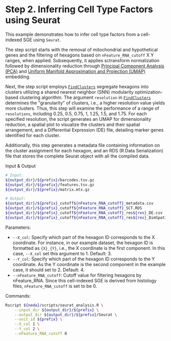 # Step 2. Inferring Cell Type Factors using Seurat

This example demonstrates how to infer cell type factors from a cell-indexed SGE using `Seurat`.

The step script starts with the removal of mitochondrial and hypothetical genes and the filtering of hexagons based on `nFeature_RNA_cutoff` X Y ranges, when applied. Subsequently, it applies sctransform normalization followed by dimensionality reduction through [Principal Component Analysis (PCA)](https://satijalab.org/seurat/reference/runpca) and [Uniform Manifold Approximation and Projection (UMAP)](https://satijalab.org/seurat/reference/runumap) embedding.

Next, the step script employs [`FindClusters`](https://satijalab.org/seurat/reference/findclusters) segregate hexagons into clusters utilizing a shared nearest neighbor (SNN) modularity optimization-based clustering algorithm. The argument `resolution` in [`FindClusters`](https://satijalab.org/seurat/reference/findclusters) determines the "granularity" of clusters, i.e., a higher resolution value yields more clusters. Thus, this step will examine the performance of a range of `resolutions`, including 0.25, 0.5, 0.75, 1, 1.25, 1.5, and 1.75. For each specified resolution, the script generates an UMAP for dimensionality reduction, a spatial plot to visualize the clusters and their spatial arrangement, and a Differential Expression (DE) file, detailing marker genes identified for each cluster.

Additionally, this step generates a metadata file containing information on the cluster assignment for each hexagon, and an RDS (R Data Serialization) file that stores the complete Seurat object with all the compiled data.

Input & Output
```bash
# Input: 
${output_dir}/${prefix}/barcodes.tsv.gz                                          # the cell-indexed SGE from step1
${output_dir}/${prefix}/features.tsv.gz 
${output_dir}/${prefix}/matrix.mtx.gz

# Output: 
${output_dir}/${prefix}_cutoff${nFeature_RNA_cutoff}_metadata.csv                # a metadata file
${output_dir}/${prefix}_cutoff${nFeature_RNA_cutoff}_SCT.RDS                     # an RDS file
${output_dir}/${prefix}_cutoff${nFeature_RNA_cutoff}_res${res}_DE.csv            # for each resolution (`$res`) including 0.25, 0.5, 0.75, 1, 1.25, 1.5, and 1.75
${output_dir}/${prefix}_cutoff${nFeature_RNA_cutoff}_res${res}_DimSpatial.png    # for each resolution (`$res`) including 0.25, 0.5, 0.75, 1, 1.25, 1.5, and 1.75
```

Parameters:

* `--X_col`: Specify which part of the hexagon ID corresponds to the X coordinate. For instance, in our example dataset, the hexagon ID is formatted as `{X}_{Y}`, i.e., the X coordinate is the first component. In this case, `--X_col` set this argument to 1.  Default: 3.
* `--Y_col`: Specify which part of the hexagon ID corresponds to the Y coordinate. As the Y coordinate is the second component in the example case, it should set to 2.  Default: 4.
* `--nFeature_RNA_cutoff`: Cutoff value for filtering hexagons by nFeature_RNA. Since this cell-indexed SGE is derived from histology files, `nFeature_RNA_cutoff` is set to be 0.


Commands:
```bash
Rscript ${neda}/scripts/seurat_analysis.R \
    --input_dir ${output_dir}/${prefix} \
    --output_dir ${output_dir}/${prefix}/Seurat \
    --unit_id ${prefix} \
    --X_col 1 \
    --Y_col 2 \
    --nFeature_RNA_cutoff 0 
```

